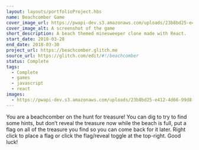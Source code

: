 ```yaml
---
layout: layouts/portfolioProject.hbs
name: Beachcomber Game
cover_image_url: https://pwapi-dev.s3.amazonaws.com/uploads/23b8bd25-e412-4d66-99d8-49c0b62c7333
cover_image_alt: A screenshot of the game
short_description: A beach themed minesweeper clone made with React.
start_date: 2018-03-28
end_date: 2018-03-30
project_url: https://beachcomber.glitch.me
source_url: https://glitch.com/edit/#!/beachcomber
status: Complete
tags:
  - Complete
  - games
  - javascript
  - react
images:
  - https://pwapi-dev.s3.amazonaws.com/uploads/23b8bd25-e412-4d66-99d8-49c0b62c7333
---
```


You are a beachcomber on the hunt for treasure! You can dig to try to find some hints, but don’t reveal the treasure now while the beach is full, put a flag on all of the treasure you find so you can come back for it later. Right click to place a flag or click the flag/reveal toggle at the top-right. Good luck!

